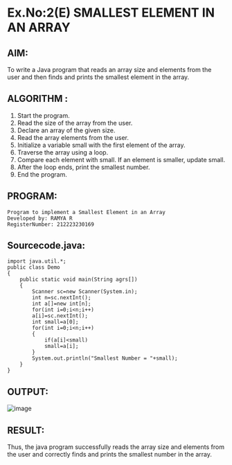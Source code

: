 # Ex.No:2(E)  SMALLEST ELEMENT IN AN ARRAY

## AIM:
To write a Java program that reads an array size and elements from the user and then finds and prints the smallest element in the array.
## ALGORITHM :
1.	Start the program.
2.	Read the size of the array from the user.
3.	Declare an array of the given size.
4.	Read the array elements from the user.
5.	Initialize a variable small with the first element of the array.
6.	Traverse the array using a loop.
7.	Compare each element with small. If an element is smaller, update small.
8.	After the loop ends, print the smallest number.
9.	End the program.
	

## PROGRAM:
```
Program to implement a Smallest Element in an Array
Developed by: RAMYA R
RegisterNumber: 212223230169
```

## Sourcecode.java:

```
import java.util.*;
public class Demo
{
    public static void main(String agrs[])
    {
        Scanner sc=new Scanner(System.in);
        int n=sc.nextInt();
        int a[]=new int[n];
        for(int i=0;i<n;i++)
        a[i]=sc.nextInt();
        int small=a[0];
        for(int i=0;i<n;i++)
        {
            if(a[i]<small)
            small=a[i];
        }
        System.out.println("Smallest Number = "+small);
    }
}
```


## OUTPUT:

![image](https://github.com/user-attachments/assets/b6d7dda7-5b29-4ce1-9644-efa1d7021107)


## RESULT:
Thus, the java program successfully reads the array size and elements from the user and correctly finds and prints the smallest number in the array.
